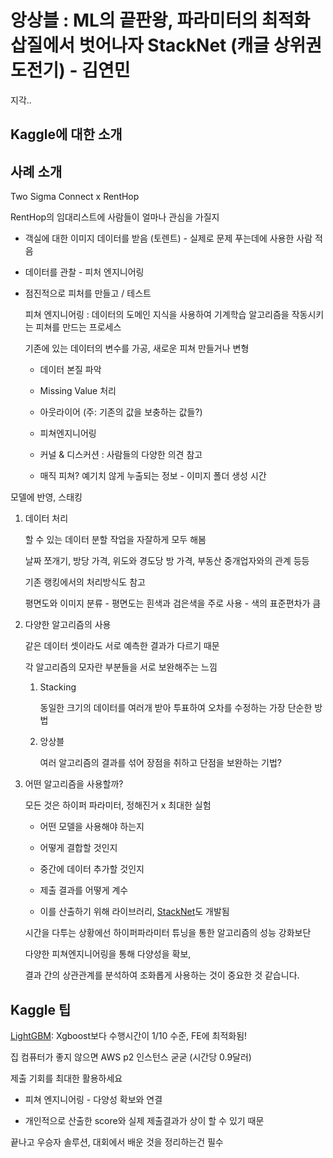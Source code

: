 # 앙상블 : ML의 끝판왕, 파라미터의 최적화 삽질에서 벗어나자 StackNet (캐글 상위권 도전기) - 김연민

지각..

## Kaggle에 대한 소개

## 사례 소개

Two Sigma Connect x RentHop

RentHop의 임대리스트에 사람들이 얼마나 관심을 가질지

- 객실에 대한 이미지 데이터를 받음 (토렌트) - 실제로 문제 푸는데에 사용한 사람 적음

- 데이터를 관찰 - 피처 엔지니어링

- 점진적으로 피처를 만들고 / 테스트

  피쳐 엔지니어링 : 데이터의 도메인 지식을 사용하여 기계학습 알고리즘을 작동시키는 피쳐를 만드는 프로세스

  기존에 있는 데이터의 변수를 가공, 새로운 피쳐 만들거나 변형

  - 데이터 본질 파악

  - Missing Value 처리

  - 아웃라이어 (주: 기존의 값을 보충하는 값들?)

  - 피쳐엔지니어링

  - 커널 & 디스커션 : 사람들의 다양한 의견 참고
  
  - 매직 피쳐? 예기치 않게 누출되는 정보 - 이미지 폴더 생성 시간

모델에 반영, 스태킹

1. 데이터 처리

    할 수 있는 데이터 분할 작업을 자잘하게 모두 해봄

    날짜 쪼개기, 방당 가격, 위도와 경도당 방 가격, 부동산 중개업자와의 관계 등등

    기존 랭킹에서의 처리방식도 참고

    평면도와 이미지 분류 - 평면도는 흰색과 검은색을 주로 사용 - 색의 표준편차가 큼

2. 다양한 알고리즘의 사용

    같은 데이터 셋이라도 서로 예측한 결과가 다르기 때문

    각 알고리즘의 모자란 부분들을 서로 보완해주는 느낌

    1. Stacking

        동일한 크기의 데이터를 여러개 받아 투표하여 오차를 수정하는 가장 단순한 방법

    2. 앙상블

        여러 알고리즘의 결과를 섞어 장점을 취하고 단점을 보완하는 기법?

3. 어떤 알고리즘을 사용할까?

    모든 것은 하이퍼 파라미터, 정해진거 x 최대한 실험

    - 어떤 모델을 사용해야 하는지

    - 어떻게 결합할 것인지

    - 중간에 데이터 추가할 것인지

    - 제출 결과를 어떻게 계수

    - 이를 산출하기 위해 라이브러리, [StackNet](https://github.com/kaz-Anova/StackNet)도 개발됨

    시간을 다투는 상황에선 하이퍼파라미터 튜닝을 통한 알고리즘의 성능 강화보단

    다양한 피쳐엔지니어링을 통해 다양성을 확보,

    결과 간의 상관관계를 분석하여 조화롭게 사용하는 것이 중요한 것 같습니다.

## Kaggle 팁

[LightGBM](https://github.com/Microsoft/LightGBM): Xgboost보다 수행시간이 1/10 수준, FE에 최적화됨!

집 컴퓨터가 좋지 않으면 AWS p2 인스턴스 굳굳 (시간당 0.9달러)

제출 기회를 최대한 활용하세요

- 피쳐 엔지니어링 - 다양성 확보와 연결

- 개인적으로 산출한 score와 실제 제출결과가 상이 할 수 있기 때문

끝나고 우승자 솔루션, 대회에서 배운 것을 정리하는건 필수
